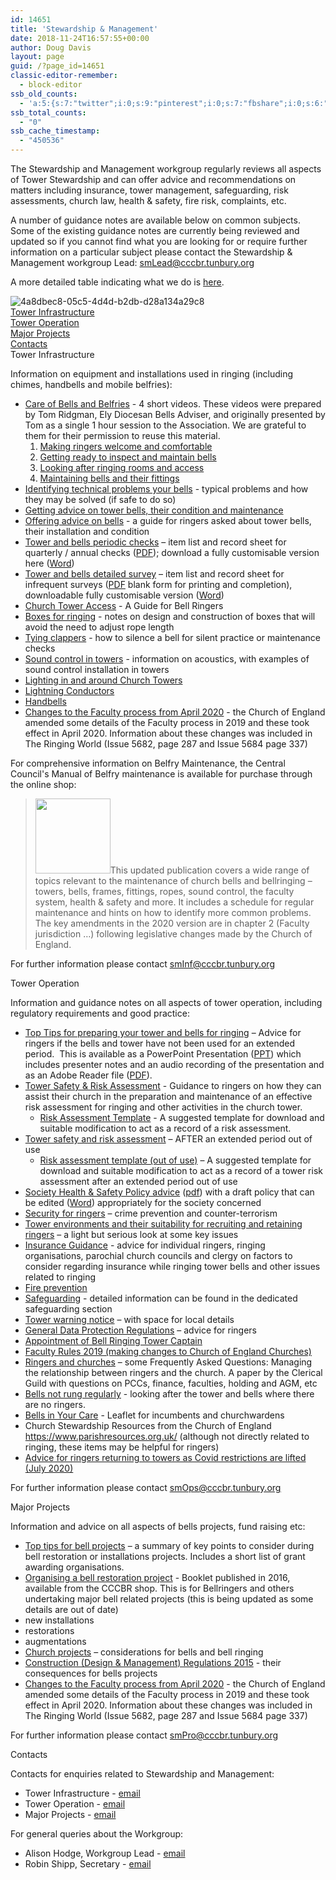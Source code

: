 ```yaml
---
id: 14651
title: 'Stewardship & Management'
date: 2018-11-24T16:57:55+00:00
author: Doug Davis
layout: page
guid: /?page_id=14651
classic-editor-remember:
  - block-editor
ssb_old_counts:
  - 'a:5:{s:7:"twitter";i:0;s:9:"pinterest";i:0;s:7:"fbshare";i:0;s:6:"reddit";i:0;s:6:"tumblr";N;}'
ssb_total_counts:
  - "0"
ssb_cache_timestamp:
  - "450536"
---
```

The Stewardship and Management workgroup regularly reviews all aspects of Tower Stewardship and can offer advice and recommendations on matters including insurance, tower management, safeguarding, risk assessments, church law, health & safety, fire risk, complaints, etc.

A number of guidance notes are available below on common subjects. Some of the existing guidance notes are currently being reviewed and updated so if you cannot find what you are looking for or require further information on a particular subject please contact the Stewardship & Management workgroup Lead: smLead@cccbr.tunbury.org

A more detailed table indicating what we do is [here](/about/workgroups/stewardship-and-management/).

![4a8dbec8-05c5-4d4d-b2db-d28a134a29c8](https://cccbr.org.uk/wp-content/uploads/elementor/thumbs/4a8dbec8-05c5-4d4d-b2db-d28a134a29c8-nzlw59oqi0uy3kkydsl42oce7nyf648baqug3ofwpo.jpg "4a8dbec8-05c5-4d4d-b2db-d28a134a29c8")  
[Tower Infrastructure]()  
[Tower Operation]()  
[Major Projects]()  
[Contacts]()  
Tower Infrastructure

Information on equipment and installations used in ringing (including chimes, handbells and mobile belfries):

  * [Care of Bells and Belfries](https://youtu.be/a9dBoQGnmOE) - 4 short videos. These videos were prepared by Tom Ridgman, Ely Diocesan Bells Adviser, and originally presented by Tom as a single 1 hour session to the Association. We are grateful to them for their permission to reuse this material. 
      1. [Making ringers welcome and comfortable](https://youtu.be/a9dBoQGnmOE)
      2. [Getting ready to inspect and maintain bells](https://youtu.be/JK100rBzVE0)
      3. [Looking after ringing rooms and access](https://youtu.be/O4R-yfxXvPc)
      4. [Maintaining bells and their fittings](https://youtu.be/99jHnLDcic8)
  * [Identifying technical problems your bells](https://cccbr.org.uk/wp-content/uploads/2021/01/SM_CommonProblems_2021_v3.pdf) - typical problems and how they may be solved (if safe to do so)
  * [Getting advice on tower bells, their condition and maintenance](https://cccbr.org.uk/wp-content/uploads/2020/11/SM_Bell-Advisers-ver_1.pdf)
  * [Offering advice on bells](https://cccbr.org.uk/wp-content/uploads/2021/01/SM_Offering-Advice_2021_Ver_1.pdf) - a guide for ringers asked about tower bells, their installation and condition
  * [Tower and bells periodic checks](https://cccbr.org.uk/wp-content/uploads/2021/01/Record-sheet-quarterly-and-annual-checks-Jan-2021-V1.pdf) – item list and record sheet for quarterly / annual checks ([PDF](https://cccbr.org.uk/wp-content/uploads/2021/01/Record-sheet-quarterly-and-annual-checks-Jan-2021-V1.pdf)); download a fully customisable version here ([Word](https://cccbr.org.uk/wp-content/uploads/2021/01/Record-sheet-quarterly-and-annual-checks-Jan-2021-V1.docx))
  * [Tower and bells detailed survey](https://cccbr.org.uk/wp-content/uploads/2021/01/Tower-survey-v1-26-Jan-2021.pdf) – item list and record sheet for infrequent surveys ([PDF](https://cccbr.org.uk/wp-content/uploads/2021/01/Tower-survey-v1-26-Jan-2021.pdf) blank form for printing and completion), downloadable fully customisable version ([Word](https://cccbr.org.uk/wp-content/uploads/2021/01/Tower-survey-v1-26-Jan-2021.docx))
  * [Church Tower Access](https://cccbr.org.uk/wp-content/uploads/2019/12/SM_TowerAccess_2019_Ver_2.pdf) - A Guide for Bell Ringers
  * [Boxes for ringing](https://cccbr.org.uk/wp-content/uploads/2020/12/SM_Ringing_Boxes_2020_Ver_1.pdf) - notes on design and construction of boxes that will avoid the need to adjust rope length
  * [Tying clappers](https://cccbr.org.uk/wp-content/uploads/2021/03/SM_TyingBells_2021_Ver_1.pdf) - how to silence a bell for silent practice or maintenance checks
  * [Sound control in towers](https://cccbr.org.uk/wp-content/uploads/2021/01/Mike-Banks-noise.pdf) - information on acoustics, with examples of sound control installation in towers
  * <a href="https://cccbr.org.uk/wp-content/uploads/2020/02/SM_Lighting_2019_Ver_3.pdf" target="_blank" rel="noopener">Lighting in and around Church Towers</a>
  * <a href="https://cccbr.org.uk/wp-content/uploads/2020/03/SM_LightningConductors_2020_Ver_1.pdf" target="_blank" rel="noopener">Lightning Conductors</a>
  * [Handbells](https://cccbr.org.uk/wp-content/uploads/2020/11/SM_Handbells_2020_Ver_1.pdf)
  * [Changes to the Faculty process from April 2020](https://cccbr.org.uk/wp-content/uploads/2020/08/SM_Faculty_Changes_2020_Ver_1.pdf) - the Church of England amended some details of the Faculty process in 2019 and these took effect in April 2020. Information about these changes was included in The Ringing World (Issue 5682, page 287 and Issue 5684 page 337)

For comprehensive information on Belfry Maintenance, the Central Council&apos;s Manual of Belfry maintenance is available for purchase through the online shop:

> [<img src="https://cccbr.org.uk/wp-content/uploads/2017/08/manualofbelfrymaint-225x300.jpg" alt="" width="120" />](../../product/manual-of-belfry-maintenance/)This updated publication covers a wide range of topics relevant to the maintenance of church bells and bellringing – towers, bells, frames, fittings, ropes, sound control, the faculty system, health & safety and more. It includes a schedule for regular maintenance and hints on how to identify more common problems. The key amendments in the 2020 version are in chapter 2 (Faculty jurisdiction …) following legislative changes made by the Church of England.

For further information please contact <u><a href="mailto:smInf@cccbr.tunbury.org">smInf@cccbr.tunbury.org</a></u>

Tower Operation

Information and guidance notes on all aspects of tower operation, including regulatory requirements and good practice:

  * [Top Tips for preparing your tower and bells for ringing](https://cccbr.org.uk/wp-content/uploads/2021/04/Top-Ten-Tips-for-preparing-your-tower-and-bells-for-ringing-Feb-2021-with-voice-1.pptx) – Advice for ringers if the bells and tower have not been used for an extended period. &nbsp;This is available as a PowerPoint Presentation ([PPT](https://cccbr.org.uk/wp-content/uploads/2021/04/Top-Ten-Tips-for-preparing-your-tower-and-bells-for-ringing-Feb-2021-with-voice-1.pptx)) which includes presenter notes and an audio recording of the presentation and as an Adobe Reader file ([PDF](https://cccbr.org.uk/wp-content/uploads/2021/04/Top-10-bell-project-hints-v2.pdf)).
  * [Tower Safety & Risk Assessment](https://cccbr.org.uk/wp-content/uploads/2020/11/SM_Risk-Assessment_2020_Ver_1.pdf) - Guidance to ringers on how they can assist their church in the preparation and maintenance of an effective risk assessment for ringing and other activities in the church tower. 
      * [Risk Assessment Template](https://cccbr.org.uk/wp-content/uploads/2020/11/Risk-Assessment-for-Tower-and-Bell-Ringing-at.docx) - A suggested template for download and suitable modification to act as a record of a risk assessment.
  * [Tower safety and risk assessment](https://cccbr.org.uk/wp-content/uploads/2020/12/SM_Risk-Assessment_Non-Use_2020_Ver_1.pdf) – AFTER an extended period out of use 
      * [Risk assessment template (out of use)](https://cccbr.org.uk/wp-content/uploads/2020/12/SM_Risk-Assessment_Non-Use_Form_2020_Ver_1.docx) – A suggested template for download and suitable modification to act as a record of a tower risk assessment after an extended period out of use
  * [Society Health & Safety Policy advice](https://cccbr.org.uk/wp-content/uploads/2021/03/SM_HS_Policies_2021_Ver_1.pdf)&nbsp;([pdf](https://cccbr.org.uk/wp-content/uploads/2021/03/SM_HS_Policies_2021_Ver_1.pdf)) with a draft policy that can be edited ([Word](https://cccbr.org.uk/wp-content/uploads/2021/03/SM_Society_HS_Policy_Ver_1.docx)) appropriately for the society concerned
  * [Security for ringers](https://cccbr.org.uk/wp-content/uploads/2020/12/SM_Security_2020_Ver_1.pdf) – crime prevention and counter-terrorism
  * [Tower environments and their suitability for recruiting and retaining ringers](https://cccbr.org.uk/wp-content/uploads/2021/01/Tower-environment-web-version.pdf) – a light but serious look at some key issues
  * [Insurance Guidance](https://cccbr.org.uk/wp-content/uploads/2021/01/Insurance-v3.pdf)&nbsp;- advice for individual ringers, ringing organisations, parochial church councils and clergy on factors to consider regarding insurance while ringing tower bells and other issues related to ringing
  * [Fire prevention](https://cccbr.org.uk/wp-content/uploads/2020/07/SM_FireRiskAssessment_2020_Ver_1.pdf)
  * <a href="/safeguarding" target="_blank" rel="noopener">Safeguarding</a>&nbsp;- detailed information can be found in the dedicated safeguarding section
  * <a href="https://cccbr.org.uk/wp-content/uploads/2020/02/SM_Danger_Notice_v3_Customisable.pdf" target="_blank" rel="noopener">Tower warning notice</a> – with space for local details
  * <a href="https://cccbr.org.uk/wp-content/uploads/2020/02/GDPR-Chris-Mew.pdf" target="_blank" rel="noopener">General Data Protection Regulations</a> – advice for ringers
  * <a href="https://cccbr.org.uk/wp-content/uploads/2020/04/SM_Appt_of_TowerCaptain_2020_Ver_1.pdf" target="_blank" rel="noopener">Appointment of Bell Ringing Tower Captain</a>
  * [Faculty Rules 2019 (making changes to Church of England Churches)](https://cccbr.org.uk/wp-content/uploads/2020/04/SM_Faculty_Changes_2020_Ver_1.pdf)
  * [Ringers and churches](https://cccbr.org.uk/wp-content/uploads/2021/05/2021_05_08_GCR_FAQstoCCCBR.pdf)&nbsp;– some Frequently Asked Questions:&nbsp;Managing the relationship between ringers and the church. A paper by the Clerical Guild with questions on PCCs, finance, faculties, holding and AGM, etc
  * [Bells not rung regularly](https://cccbr.org.uk/wp-content/uploads/2020/12/Bells-not-rung-regularly.pdf) - looking after the tower and bells where there are no ringers.
  * [Bells in Your Care](https://cccbr.org.uk/wp-content/uploads/2016/05/Bells-in-Your-Care.pdf) - Leaflet for incumbents and churchwardens
  * Church Stewardship Resources from the Church of England <https://www.parishresources.org.uk/> (although not directly related to ringing, these items may be helpful for ringers)
  * [Advice for ringers returning to towers as Covid restrictions are lifted (July 2020)](https://cccbr.org.uk/wp-content/uploads/2021/05/1-CCCBR-SMWG-Ringing-risk-assessment-post-Covid-23-May-2021.pdf)

For further information please contact&nbsp;<u><a href="mailto:smOps@cccbr.tunbury.org">smOps@cccbr.tunbury.org</a></u>

Major Projects

Information and advice on all aspects of bells projects, fund raising etc:

  * [Top tips for bell projects](https://cccbr.org.uk/wp-content/uploads/2020/09/Top-10-bell-project-hints.pdf) – a summary of key points to consider during bell restoration or installations projects. Includes a short list of grant awarding organisations.
  * [Organising a bell restoration project](/product/organising-a-bell-restoration-project/) - Booklet published in 2016, available from the CCCBR shop. This is for Bellringers and others undertaking major bell related projects (this is being updated as some details are out of date)
  * new installations
  * restorations
  * augmentations
  * [Church projects](https://cccbr.org.uk/wp-content/uploads/2020/04/SM_ChurchProjects_2020_Ver_1.pdf) – considerations for bells and bell ringing
  * [Construction (Design & Management) Regulations 2015](https://cccbr.org.uk/wp-content/uploads/2020/07/SM_CDM_Regulations_2020_Ver_1.pdf) - their consequences for bells projects
  * [Changes to the Faculty process from April 2020](https://cccbr.org.uk/wp-content/uploads/2020/08/SM_Faculty_Changes_2020_Ver_1.pdf) - the Church of England amended some details of the Faculty process in 2019 and these took effect in April 2020. Information about these changes was included in The Ringing World (Issue 5682, page 287 and Issue 5684 page 337)

For further information please contact <smPro@cccbr.tunbury.org>

Contacts

Contacts for enquiries related to Stewardship and Management:

  * Tower Infrastructure - [email](mailto:smInf@cccbr.tunbury.org)
  * Tower Operation - [email](mailto:smOps@cccbr.tunbury.org)
  * Major Projects - [email](mailto:smPro@cccbr.tunbury.org)

For general queries about the Workgroup:

  * Alison Hodge, Workgroup Lead - [email](mailto:smLead@cccbr.tunbury.org)
  * Robin Shipp, Secretary - [email](mailto:smSec@cccbr.tunbury.org)
